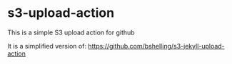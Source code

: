 # s3-upload-action
This is a simple S3 upload action for github

It is a simplified version of: https://github.com/bshelling/s3-jekyll-upload-action
